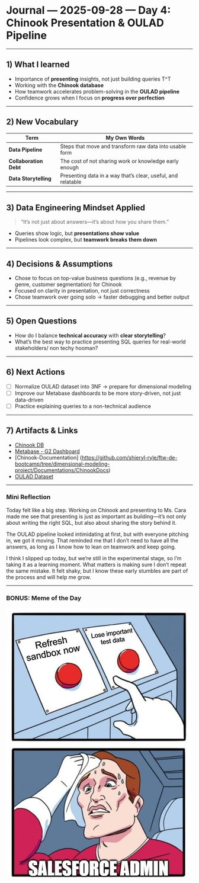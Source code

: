 # Journal — 2025-09-28 — Day 4: Chinook Presentation & OULAD Pipeline  

---

## 1) What I learned  
- Importance of **presenting** insights, not just building queries T^T
- Working with the **Chinook database**  
- How teamwork accelerates problem-solving in the **OULAD pipeline**  
- Confidence grows when I focus on **progress over perfection**  

---

## 2) New Vocabulary  
| Term | My Own Words |
|------|--------------|
| **Data Pipeline** | Steps that move and transform raw data into usable form |
| **Collaboration Debt** | The cost of not sharing work or knowledge early enough |
| **Data Storytelling** | Presenting data in a way that’s clear, useful, and relatable |

---

## 3) Data Engineering Mindset Applied  
> “It’s not just about answers—it’s about how you share them.”  
- Queries show logic, but **presentations show value**  
- Pipelines look complex, but **teamwork breaks them down**  

---

## 4) Decisions & Assumptions  
- Chose to focus on top-value business questions (e.g., revenue by genre, customer segmentation) for Chinook
- Focused on clarity in presentation, not just correctness  
- Chose teamwork over going solo → faster debugging and better output  

---

## 5) Open Questions  
- How do I balance **technical accuracy** with **clear storytelling**?  
- What’s the best way to practice presenting SQL queries for real-world stakeholders/ non techy hooman?  

---

## 6) Next Actions  
- [ ] Normalize OULAD dataset into 3NF → prepare for dimensional modeling
- [ ] Improve our Metabase dashboards to be more story-driven, not just data-driven 
- [ ] Practice explaining queries to a non-technical audience  

---

## 7) Artifacts & Links  
- [Chinook DB](https://github.com/lerocha/chinook-database)
- [Metabase - G2 Dashboard](../assets/Metabase%20-%20G2%20Dashboard.pdf)
- [Chinook-Documentation] (https://github.com/shieryl-ryle/ftw-de-bootcamp/tree/dimensional-modeling-project/Documentations/ChinookDocs)
- [OULAD Dataset](https://archive.ics.uci.edu/dataset/349/open+university+learning+analytics+dataset)

---

### Mini Reflection  
Today felt like a big step. Working on Chinook and presenting to Ms. Cara made me see that presenting is just as important as building—it’s not only about writing the right SQL, but also about sharing the story behind it.  

The OULAD pipeline looked intimidating at first, but with everyone pitching in, we got it moving. That reminded me that I don’t need to have all the answers, as long as I know how to lean on teamwork and keep going.  

I think I slipped up today, but we’re still in the experimental stage, so I’m taking it as a learning moment. What matters is making sure I don’t repeat the same mistake. It felt shaky, but I know these early stumbles are part of the process and will help me grow.  

---

### BONUS: Meme of the Day  
![meme](../assets/meme-sandbox.jpg "Sandbox meme")  
